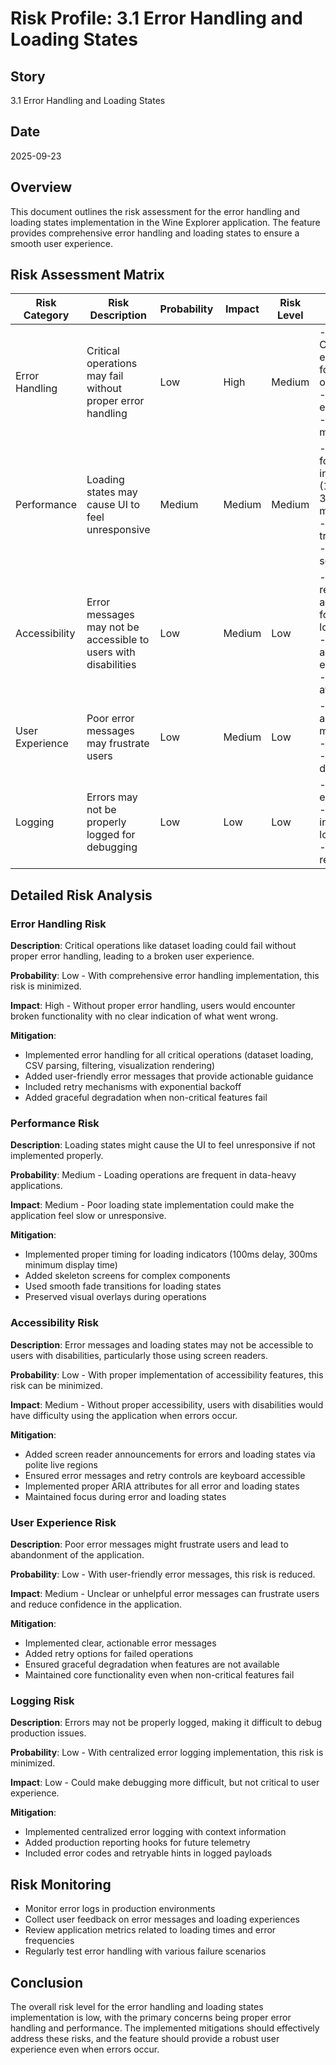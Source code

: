 # Risk Profile: 3.1 Error Handling and Loading States

## Story

3.1 Error Handling and Loading States

## Date

2025-09-23

## Overview

This document outlines the risk assessment for the error handling and loading states implementation in the Wine Explorer application. The feature provides comprehensive error handling and loading states to ensure a smooth user experience.

## Risk Assessment Matrix

| Risk Category   | Risk Description                                                | Probability | Impact | Risk Level | Mitigation Strategy                                                                                                      |
| --------------- | --------------------------------------------------------------- | ----------- | ------ | ---------- | ------------------------------------------------------------------------------------------------------------------------ |
| Error Handling  | Critical operations may fail without proper error handling      | Low         | High   | Medium     | - Comprehensive error handling for all critical operations<br>- User-friendly error messages<br>- Retry mechanisms       |
| Performance     | Loading states may cause UI to feel unresponsive                | Medium      | Medium | Medium     | - Proper timing for loading indicators (100ms delay, 300ms minimum)<br>- Smooth transitions<br>- Skeleton screens        |
| Accessibility   | Error messages may not be accessible to users with disabilities | Low         | Medium | Low        | - Screen reader announcements for errors and loading<br>- Keyboard accessible error controls<br>- Proper ARIA attributes |
| User Experience | Poor error messages may frustrate users                         | Low         | Medium | Low        | - Clear, actionable error messages<br>- Retry options<br>- Graceful degradation                                          |
| Logging         | Errors may not be properly logged for debugging                 | Low         | Low    | Low        | - Centralized error logging<br>- Context information in logs<br>- Production reporting hooks                             |

## Detailed Risk Analysis

### Error Handling Risk

**Description**: Critical operations like dataset loading could fail without proper error handling, leading to a broken user experience.

**Probability**: Low - With comprehensive error handling implementation, this risk is minimized.

**Impact**: High - Without proper error handling, users would encounter broken functionality with no clear indication of what went wrong.

**Mitigation**:

- Implemented error handling for all critical operations (dataset loading, CSV parsing, filtering, visualization rendering)
- Added user-friendly error messages that provide actionable guidance
- Included retry mechanisms with exponential backoff
- Added graceful degradation when non-critical features fail

### Performance Risk

**Description**: Loading states might cause the UI to feel unresponsive if not implemented properly.

**Probability**: Medium - Loading operations are frequent in data-heavy applications.

**Impact**: Medium - Poor loading state implementation could make the application feel slow or unresponsive.

**Mitigation**:

- Implemented proper timing for loading indicators (100ms delay, 300ms minimum display time)
- Added skeleton screens for complex components
- Used smooth fade transitions for loading states
- Preserved visual overlays during operations

### Accessibility Risk

**Description**: Error messages and loading states may not be accessible to users with disabilities, particularly those using screen readers.

**Probability**: Low - With proper implementation of accessibility features, this risk can be minimized.

**Impact**: Medium - Without proper accessibility, users with disabilities would have difficulty using the application when errors occur.

**Mitigation**:

- Added screen reader announcements for errors and loading states via polite live regions
- Ensured error messages and retry controls are keyboard accessible
- Implemented proper ARIA attributes for all error and loading states
- Maintained focus during error and loading states

### User Experience Risk

**Description**: Poor error messages might frustrate users and lead to abandonment of the application.

**Probability**: Low - With user-friendly error messages, this risk is reduced.

**Impact**: Medium - Unclear or unhelpful error messages can frustrate users and reduce confidence in the application.

**Mitigation**:

- Implemented clear, actionable error messages
- Added retry options for failed operations
- Ensured graceful degradation when features are not available
- Maintained core functionality even when non-critical features fail

### Logging Risk

**Description**: Errors may not be properly logged, making it difficult to debug production issues.

**Probability**: Low - With centralized error logging implementation, this risk is minimized.

**Impact**: Low - Could make debugging more difficult, but not critical to user experience.

**Mitigation**:

- Implemented centralized error logging with context information
- Added production reporting hooks for future telemetry
- Included error codes and retryable hints in logged payloads

## Risk Monitoring

- Monitor error logs in production environments
- Collect user feedback on error messages and loading experiences
- Review application metrics related to loading times and error frequencies
- Regularly test error handling with various failure scenarios

## Conclusion

The overall risk level for the error handling and loading states implementation is low, with the primary concerns being proper error handling and performance. The implemented mitigations should effectively address these risks, and the feature should provide a robust user experience even when errors occur.
